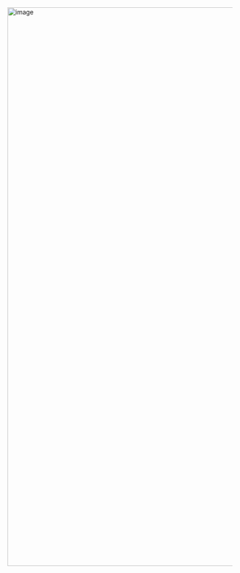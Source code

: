 <img width="1251" alt="image" src="https://user-images.githubusercontent.com/40370544/228236913-c7a34ad8-ad21-4f56-9f5d-ee1e9fccf8bd.png">
